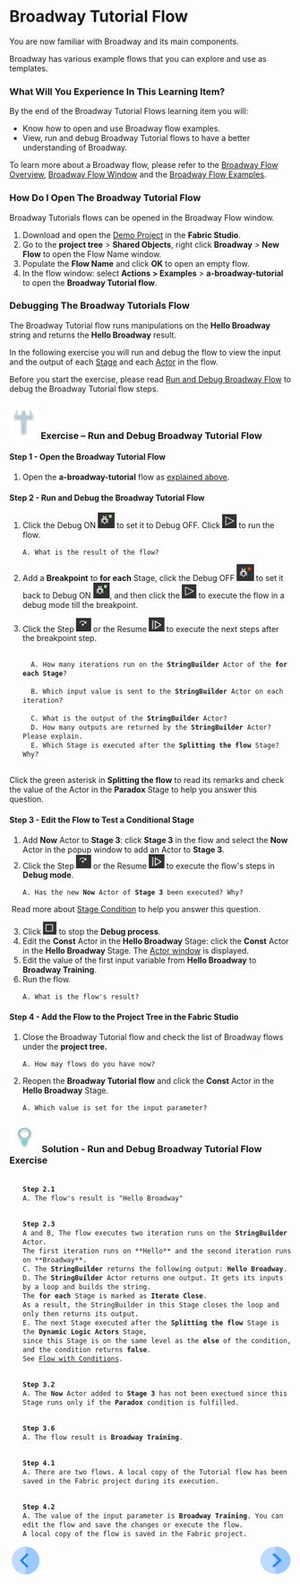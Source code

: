 # Broadway Tutorial Flow

You are now familiar with Broadway and its main components. 

Broadway has various example flows that you can explore and use as templates. 

### What Will You Experience In This Learning Item?

By the end of the Broadway Tutorial Flows learning item you will:

- Know how to open and use Broadway flow examples.
- View, run and debug Broadway Tutorial flows to have a better understanding of Broadway.

To learn more about a Broadway flow, please refer to the [Broadway Flow Overview](/articles/19_Broadway/02a_broadway_flow_overview.md), [Broadway Flow Window](/articles/19_Broadway/18_broadway_flow_window.md) and the [Broadway Flow Examples](/articles/19_Broadway/17_tutorial_and_flow_examples.md).

### How Do I Open The Broadway Tutorial Flow  

Broadway Tutorials flows can be opened in the Broadway Flow window.

1. Download and open the [Demo Project](/articles/demo_project) in the **Fabric Studio**. 
2. Go to the **project tree** > **Shared Objects**, right click **Broadway** > **New Flow** to open the Flow Name window.
3. Populate the **Flow Name** and click **OK** to open an empty flow.
4. In the flow window: select **Actions > Examples** > **a-broadway-tutorial** to open the **Broadway Tutorial flow**.

### Debugging The Broadway Tutorials Flow

The Broadway Tutorial flow runs manipulations on the **Hello Broadway** string and returns the **Hello Broadway** result.

In the following exercise you will run and debug the flow to view the input and the output of each [Stage](/articles/19_Broadway/19_broadway_flow_stages.md) and each [Actor](/articles/19_Broadway/03_broadway_actor.md) in the flow.


Before you start the exercise, please read [Run and Debug Broadway Flow](/articles/19_Broadway/25_broadway_flow_window_run_and_debug_flow.md) to debug the Broadway Tutorial flow steps.

###  ![](/academy/images/Exercise.png) **Exercise – Run and Debug Broadway Tutorial Flow**

#### Step 1 - Open the Broadway Tutorial Flow

1. Open the  **a-broadway-tutorial**  flow as [explained above](#how-do-i-open-the-broadway-tutorial-flow).

#### Step 2 - Run and Debug the Broadway Tutorial Flow
1. Click the Debug ON <img src="images/debug_on.png" alt="debug on" style="zoom:80%;" /> to set it to Debug OFF. Click <img src="images/run_flow_icon.png" alt="Run Flow" style="zoom:80%;" /> to run the flow.

  <ul>
  <pre><code>A. What is the result of the flow?</code></pre>
  </ul>



2. Add a  **Breakpoint** to **for each** Stage, click the Debug OFF <img src="images/debug_off.png" alt="debug off" style="zoom:80%;" /> to set it back to Debug ON <img src="images/debug_on.png" alt="debug on" style="zoom:80%;" />, and then click the <img src="images/run_flow_icon.png" alt="Run Flow" style="zoom:80%;" /> to execute the flow in a debug mode till the breakpoint.

3. Click the Step <img src="images/debug_step_icon.png" alt="Debug Step" style="zoom:80%;" /> or the Resume <img src="images/resume.PNG" alt="resume" style="zoom:80%;" /> to execute the next steps after the breakpoint step.

  <ul>
  <pre><code>
  A. How many iterations run on the <strong>StringBuilder</strong> Actor of the <strong>for each Stage</strong>?<br>
  B. Which input value is sent to the <strong>StringBuilder</strong> Actor on each iteration?<br>
  C. What is the output of the <strong>StringBuilder</strong> Actor?
  D. How many outputs are returned by the <strong>StringBuilder</strong> Actor? Please explain.
  E. Which Stage is executed after the <strong>Splitting the flow</strong> Stage? Why?
  </code></pre>
  </ul>

Click the green asterisk in **Splitting the flow** to read its remarks and check the value of the Actor in the **Paradox** Stage to help you answer this question.

  #### Step 3 - Edit the Flow to Test a Conditional Stage

1. Add **Now** Actor to **Stage 3**: click **Stage 3** in the flow and select the **Now** Actor in the popup window to add an Actor to **Stage 3**.
2. Click the Step <img src="images/debug_step_icon.png" alt="Debug Step" style="zoom:80%;" /> or the Resume <img src="images/resume.PNG" alt="resume" style="zoom:80%;" /> to execute the flow's steps in **Debug mode**. 

  <ul>
  <pre><code>A. Has the new <strong>Now</strong> Actor of <strong>Stage 3</strong> been executed? Why?</code></pre>
  </ul>

​		Read more about [Stage Condition](/articles/19_Broadway/02_broadway_high_level_components.md#stage-conditions) to help you answer this question.

3. Click <img src="images/stop_debug_icon.png" alt="Stop Debug" style="zoom:80%;" /> to stop the **Debug process**. 
4. Edit the **Const** Actor in the **Hello Broadway** Stage:  click the **Const** Actor in the **Hello Broadway** Stage. The [Actor window](/articles/19_Broadway/03_broadway_actor_window.md) is displayed.
5. Edit the value of the first input variable from **Hello Broadway** to **Broadway Training**.
6. Run the flow. 

  <ul><pre><code>A. What is the flow's result?</code></pre></ul> 

 #### Step 4 - Add the Flow to the Project Tree in the Fabric Studio

1. Close the Broadway Tutorial flow and check the list of Broadway flows under the <strong>project tree.</strong>

<ul><pre><code>A. How may flows do you have now?</code></pre></ul>

2. Reopen the **Broadway Tutorial flow** and click the **Const** Actor in the <strong>Hello Broadway</strong> Stage.

<ul><pre><code>A. Which value is set for the input parameter?</code></pre></ul> 


### ![](/academy/images/Solution.png) Solution - Run and Debug Broadway Tutorial Flow Exercise 

 <ul>
 <pre><code> 
<strong>Step 2.1</strong>
A. The flow's result is "Hello Broadway"</code></pre>
 </ul>
<ul>
<pre><code>
<strong>Step 2.3</strong>
A and B, The flow executes two iteration runs on the <strong>StringBuilder</strong> Actor. 
The first iteration runs on **Hello** and the second iteration runs on **Broadway**.
C. The <strong>StringBuilder</strong> returns the following output: <strong>Hello Broadway</strong>.
D. The <strong>StringBuilder</strong> Actor returns one output. It gets its inputs by a loop and builds the string. 
The <strong>for each</strong> Stage is marked as <strong>Iterate Close</strong>. 
As a result, the StringBuilder in this Stage closes the loop and only then returns its output.
E. The next Stage executed after the <strong>Splitting the flow</strong> Stage is the <strong>Dynamic Logic Actors</strong> Stage, 
since this Stage is on the same level as the <strong>else</strong> of the condition, and the condition returns <strong>false</strong>. 
See <a href="/articles/19_Broadway/02a_broadway_flow_overview.md#flow-with-condition">Flow with Conditions</a>.
</code></pre>
</ul>


 <ul>
<pre><code>
<strong>Step 3.2</strong>
A. The <strong>Now</strong> Actor added to <strong>Stage 3</strong> has not been exectued since this Stage runs only if the <strong>Paradox</strong> condition is fulfilled.</code></pre>
</ul>

<ul>
 <pre><code>
<strong>Step 3.6</strong> 
A. The flow result is <strong>Broadway Training</strong>.</code></pre>
</ul> 

<ul><pre><code>
<strong>Step 4.1</strong>
A. There are two flows. A local copy of the Tutorial flow has been saved in the Fabric project during its execution.</code></pre></ul>
<ul><pre><code>
<strong>Step 4.2</strong>
A. The value of the input parameter is <strong>Broadway Training</strong>. You can edit the flow and save the changes or execute the flow. 
A local copy of the flow is saved in the Fabric project. 
</code></pre></ul> 


[![Previous](/articles/images/Previous.png)](03_broadway_overview.md)[<img align="right" width="60" height="54" src="/articles/images/Next.png">](05_create_broadway_flow.md)
